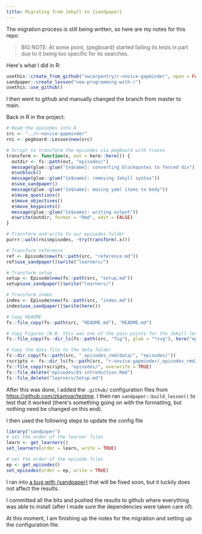 ```yaml
---
title: Migrating from Jekyll to {sandpaper}
---
```


The migration process is still being written, so here are my notes for this repo:

> BIG NOTE: At some point, {pegboard} started failing its tests in part due to
> it being too specific for its searches. 

Here's what I did in R:

```r
usethis::create_from_github("swcarpentry/r-novice-gapminder", open = FALSE)
sandpaper::create_lesson("new-programming-with-r")
usethis::use_github()
```

I then went to github and manually changed the branch from master to main.

Back in R in the project:

```r
# Read the episodes into R
src <- "../r-novice-gapminder"
rni <- pegboard::Lesson$new(src)

# Script to transform the episodes via pegboard with traces
transform <- function(e, out = here::here()) { 
  outdir <- fs::path(out, "episodes/") 
  message(glue::glue("{e$name}: converting blockquotes to fenced div")) 
  e$unblock() 
  message(glue::glue("{e$name}: removing Jekyll syntax")) 
  e$use_sandpaper() 
  message(glue::glue("{e$name}: moving yaml items to body")) 
  e$move_questions() 
  e$move_objectives() 
  e$move_keypoints() 
  message(glue::glue("{e$name}: writing output")) 
  e$write(outdir, format = "Rmd", edit = FALSE) 
}

# Transform and write to our episodes folder
purrr::walk(rni$episodes, ~try(transform(.x)))

# Transform reference
ref <- Episode$new(fs::path(src, "reference.md"))
ref$use_sandpaper()$write("learners/")

# Transform setup 
setup <- Episode$new(fs::path(src, "setup.md"))
setup$use_sandpaper()$write("learners/")

# Transform index 
index <- Episode$new(fs::path(src, "index.md"))
index$use_sandpaper()$write(here())

# Copy README
fs::file_copy(fs::path(src, "README.md"), "README.md")

# Copy Figures (N.B. this was one of the pain points for the Jekyll lessons: figures lived above the RMarkdown documents)
fs::file_copy(fs::dir_ls(fs::path(src, "fig"), glob = "*svg"), here("episodes", "fig"))

# Copy the data file to the data folder
fs::dir_copy(fs::path(src, "_episodes_rmd/data/", "episodes/"))
rscripts <- fs::dir_ls(fs::path(src, "r-novice-gapminder/_episodes_rmd/"), glob = "*.R") 
fs::file_copy(rscripts, "episodes/", overwrite = TRUE)
fs::file_delete("episodes/01-introduction.Rmd")
fs::file_delete("learners/Setup.md")
```

After this was done, I added the `.github/` configuration files from https://github.com/zkamvar/testme. I then ran `sandpaper::build_lesson()` to test that it worked (there's something going on with the formatting, but nothing need be changed on this end). 

I then used the following steps to update the config file


```r
library("sandpaper")
# set the order of the learner files
learn <- get_learners()
set_learners(order = learn, write = TRUE)

# set the order of the episode files
ep <- get_episodes()
set_episodes(order = ep, write = TRUE)
```

I ran into [a bug with {sandpaper}](https://github.com/carpentries/sandpaper/issues/53) that will be fixed soon, but it luckily does not affect the results.

I committed all the bits and pushed the results to github where everything was able to install (after I made sure the dependencies were taken care of). 

At this moment, I am finishing up the notes for the migration and setting up the configuration file.
